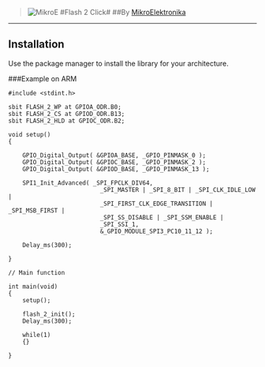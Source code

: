 > ![MikroE](http://www.mikroe.com/img/designs/beta/logo_small.png)
> #Flash 2 Click#
> ##By [MikroElektronika](http://www.mikroe.com)
---

## Installation
Use the package manager to install the library for your architecture.

###Example on ARM
```
#include <stdint.h>

sbit FLASH_2_WP at GPIOA_ODR.B0;
sbit FLASH_2_CS at GPIOD_ODR.B13;
sbit FLASH_2_HLD at GPIOC_ODR.B2;

void setup()
{

    GPIO_Digital_Output( &GPIOA_BASE, _GPIO_PINMASK_0 );
    GPIO_Digital_Output( &GPIOC_BASE, _GPIO_PINMASK_2 );
    GPIO_Digital_Output( &GPIOD_BASE, _GPIO_PINMASK_13 );

    SPI1_Init_Advanced( _SPI_FPCLK_DIV64,
                          _SPI_MASTER | _SPI_8_BIT | _SPI_CLK_IDLE_LOW |
                          _SPI_FIRST_CLK_EDGE_TRANSITION | _SPI_MSB_FIRST |
                          _SPI_SS_DISABLE | _SPI_SSM_ENABLE |
                          _SPI_SSI_1,
                          &_GPIO_MODULE_SPI3_PC10_11_12 );

    Delay_ms(300);

}

```

```
// Main function

int main(void)
{
    setup();

    flash_2_init();
    Delay_ms(300);
    
    while(1)
    {}

}
```


